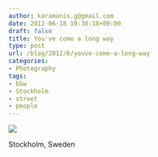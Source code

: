 ```yaml
---
author: karamanis.g@gmail.com
date: 2012-06-18 10:30:18+00:00
draft: false
title: You've come a long way
type: post
url: /blog/2012/6/youve-come-a-long-way
categories:
- Photography
tags:
- b&w
- Stockholm
- street
- people
---
```


![](/images/2012-06-18-20126youve-come-a-long-way/20120531-GKAR6229.jpg)

  



Stockholm, Sweden
